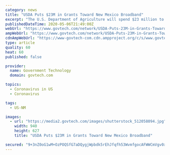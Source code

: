 ```yaml
---
category: news
title: "USDA Puts $23M in Grants Toward New Mexico Broadband"
excerpt: "The U.S. Department of Agriculture will spend $23 million to expand broadband in rural communities in New Mexico. The expansion hopes to aid agricultural producers and bring telehealth to these areas."
publishedDateTime: 2020-05-06T21:49:00Z
webUrl: "https://www.govtech.com/network/USDA-Puts-23M-in-Grants-Toward-New-Mexico-Broadband.html"
ampWebUrl: "https://www.govtech.com/network/USDA-Puts-23M-in-Grants-Toward-New-Mexico-Broadband.html?AMP"
cdnAmpWebUrl: "https://www-govtech-com.cdn.ampproject.org/c/s/www.govtech.com/network/USDA-Puts-23M-in-Grants-Toward-New-Mexico-Broadband.html?AMP"
type: article
quality: 60
heat: 60
published: false

provider:
  name: Government Technology
  domain: govtech.com

topics:
  - Coronavirus in US
  - Coronavirus

tags:
  - US-NM

images:
  - url: "https://media2.govtech.com/images/shutterstock_512058094.jpg"
    width: 940
    height: 627
    title: "USDA Puts $23M in Grants Toward New Mexico Broadband"

secured: "9+3nZ0oG1wM+OzPOQSfG7aDQygjWpbdk5rEhJfqfh53WvmfgocAFWWCmVgv0xh3cfE0O7Sq+Fot2LGmHng718bFoh9z16Cdprccw83/e600120iBQGL24KrfeHflVpMVpPH+Py+k7FPkkKTWVUPttz7b29Zer43S/tRket1Lold7mO0fc9ptPyFStocT3SIoWpGwlfAW7laG4fqU9ROSeu+j8ztfY5+IW3qcAmSjXUp9mGXv0i4vtkbvHeoUyVUOtNgddKM9SeSh+2Vj29jm5faYRgd9AraMSpXM0S/IsqyrcCrbhcXIBAEXWhO/WQWe;fPWdqr/m4J4dVLHrO54Icg=="
---
```


